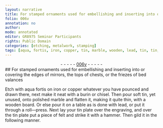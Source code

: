 ```yaml
---
layout: narrative
title: For stamped ornaments used for embellishing and inserting into or covering the edges of mirrors, the tops of chests, or the friezes of bed valances
folio: 006v
annotation: no
author:
mode: annotated
editor: GR8975 Seminar Participants
rights: Public Domain
categories: [etching, metalwork, stamping]
tags: [aqua, fortis, iron, copper, tin, marble, wooden, lead, tin, tin, felt]
---
```


 <div class="folio" align="center">- - - - - <a href="http://gallica.bnf.fr/ark:/12148/btv1b10500001g/f18.image" target="_blank">006v</a> - - - - - </div> 
##  For stamped ornaments used for embellishing and inserting into or covering the edges of mirrors, the tops of chests, or the friezes of bed valances 

 
  <span class="activity"></span> <span class="activity"></span> <span class="activity"></span> <span class="sub_recipe">Etch with <span class="material"><span class="foreign">aqua fortis</span></span> on <span class="material">iron</span> or <span class="material">copper</span> whatever you have pounced and drawn there, next make it neat with a <span class="tool">burin</span> or <span class="tool">chisel</span>.</span> Then pour <span class="material_format">soft <span class="material">tin</span></span>, yet unused, onto <span class="material_format">polished <span class="material">marble</span></span> and flatten it, making it quite thin, with a <span class="tool"><span class="material">wooden</span> board</span>. Or else pour it on a <span class="tool">table</span> as is done with <span class="material">lead</span>, or put it through a <span class="tool">roll—press</span>. Next lay your <span class="material_format"><span class="material">tin</span> plate</span> over the <span class="ref">engraving</span>, and over the <span class="material_format"><span class="material">tin</span> plate</span> put a piece of <span class="material">felt</span> and strike it with a <span class="tool">hammer</span>. Then gild it in the following manner. 
 